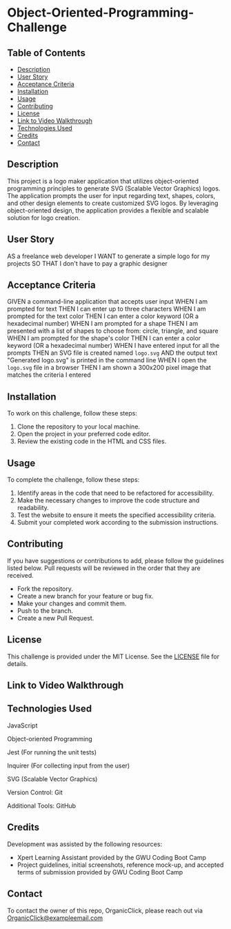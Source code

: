 # Object-Oriented-Programming-Challenge

## Table of Contents
- [Description](#description)
- [User Story](#user-story)
- [Acceptance Criteria](#acceptance-criteria)
- [Installation](#installation)
- [Usage](#usage)
- [Contributing](#contributing)
- [License](#license)
- [Link to Video Walkthrough](#link-to-video-walkthrough)
- [Technologies Used](#technologies-used)
- [Credits](#credits)
- [Contact](#contact)

## Description

This project is a logo maker application that utilizes object-oriented programming principles to generate SVG (Scalable Vector Graphics) logos. The application prompts the user for input regarding text, shapes, colors, and other design elements to create customized SVG logos. By leveraging object-oriented design, the application provides a flexible and scalable solution for logo creation.

## User Story
AS a freelance web developer
I WANT to generate a simple logo for my projects
SO THAT I don't have to pay a graphic designer

## Acceptance Criteria
GIVEN a command-line application that accepts user input
WHEN I am prompted for text
THEN I can enter up to three characters
WHEN I am prompted for the text color
THEN I can enter a color keyword (OR a hexadecimal number)
WHEN I am prompted for a shape
THEN I am presented with a list of shapes to choose from: circle, triangle, and square
WHEN I am prompted for the shape's color
THEN I can enter a color keyword (OR a hexadecimal number)
WHEN I have entered input for all the prompts
THEN an SVG file is created named `logo.svg`
AND the output text "Generated logo.svg" is printed in the command line
WHEN I open the `logo.svg` file in a browser
THEN I am shown a 300x200 pixel image that matches the criteria I entered

## Installation
To work on this challenge, follow these steps:
1. Clone the repository to your local machine.
2. Open the project in your preferred code editor.
3. Review the existing code in the HTML and CSS files.

## Usage
To complete the challenge, follow these steps:
1. Identify areas in the code that need to be refactored for accessibility.
2. Make the necessary changes to improve the code structure and readability.
3. Test the website to ensure it meets the specified accessibility criteria.
4. Submit your completed work according to the submission instructions.

## Contributing
If you have suggestions or contributions to add, please follow the guidelines listed below. Pull requests will be reviewed in the order that they are received.
- Fork the repository.
- Create a new branch for your feature or bug fix.
- Make your changes and commit them.
- Push to the branch.
- Create a new Pull Request.

## License
This challenge is provided under the MIT License. See the [LICENSE](LICENSE) file for details.

## Link to Video Walkthrough

## Technologies Used
JavaScript

Object-oriented Programming

Jest (For running the unit tests)

Inquirer (For collecting input from the user)

SVG (Scalable Vector Graphics)

Version Control: Git

Additional Tools: GitHub


## Credits
Development was assisted by the following resources:
 - Xpert Learning Assistant provided by the GWU Coding Boot Camp
 - Project guidelines, initial screenshots, reference mock-up, and accepted terms of submission provided by GWU Coding Boot Camp

## Contact
To contact the owner of this repo, OrganicClick, please reach out via OrganicClick@exampleemail.com